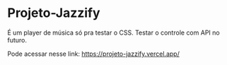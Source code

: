 # Projeto-Jazzify
É um player de música só pra testar o CSS. Testar o controle com API no futuro.

Pode acessar nesse link: https://projeto-jazzify.vercel.app/
